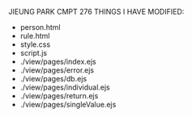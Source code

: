 JIEUNG PARK CMPT 276
THINGS I HAVE MODIFIED:
  - person.html
  - rule.html
  - style.css
  - script.js
  - ./view/pages/index.ejs
  - ./view/pages/error.ejs
  - ./view/pages/db.ejs
  - ./view/pages/individual.ejs
  - ./view/pages/return.ejs
  - ./view/pages/singleValue.ejs
